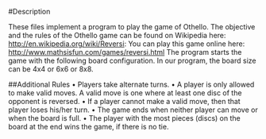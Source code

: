 #Description

These files implement a program to play the game of Othello. The
objective and the rules of the Othello game can be found on Wikipedia here:
http://en.wikipedia.org/wiki/Reversi:
You can play this game online here: http://www.mathsisfun.com/games/reversi.html
The program starts the game with the following board configuration. In our program, the board size can be 4x4 or 6x6 or 8x8. 

##Additional Rules
• Players take alternate turns.
• A player is only allowed to make valid moves. A valid move is one where at least one disc of the
opponent is reversed.
• If a player cannot make a valid move, then that player loses his/her turn.
• The game ends when neither player can move or when the board is full.
• The player with the most pieces (discs) on the board at the end wins the game, if there is no tie.